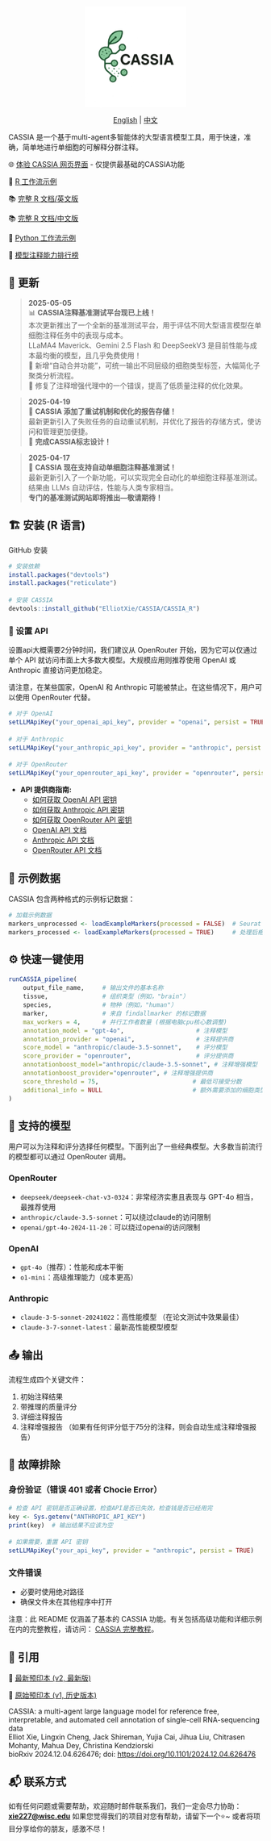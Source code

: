 <div align="center">

<img src="CASSIA_python/logo2.png" width="200" style="vertical-align: middle;" />

[English](README.md) | [中文](README_CN.md)

</div>

CASSIA 是一个基于multi-agent多智能体的大型语言模型工具，用于快速，准确，简单地进行单细胞的可解释分群注释。

🌐 [体验 CASSIA 网页界面](https://cassiacell.com/) - 仅提供最基础的CASSIA功能

📝 [R 工作流示例](https://github.com/ElliotXie/CASSIA/blob/main/CASSIA_example/CASSIA_tutorial_final.Rmd)

📚 [完整 R 文档/英文版](https://documentationeng.vercel.app/)

📚 [完整 R 文档/中文版](https://cassia-documentation-cn.vercel.app/)

📝 [Python 工作流示例](https://github.com/ElliotXie/CASSIA/blob/main/CASSIA_example/CASSIA_python_tutorial.ipynb)

🤖 [模型注释能力排行榜](https://sc-llm-benchmark.com/methods/cassia)



## 📰 更新

> **2025-05-05**  
> 📊 **CASSIA注释基准测试平台现已上线！**  
> 本次更新推出了一个全新的基准测试平台，用于评估不同大型语言模型在单细胞注释任务中的表现与成本。  
> LLaMA4 Maverick、Gemini 2.5 Flash 和 DeepSeekV3 是目前性能与成本最均衡的模型，且几乎免费使用！  
> 🔧 新增“自动合并功能”，可统一输出不同层级的细胞类型标签，大幅简化子聚类分析流程。  
> 🐛 修复了注释增强代理中的一个错误，提高了低质量注释的优化效果。

> **2025-04-19**  
> 🔄 **CASSIA 添加了重试机制和优化的报告存储！**  
> 最新更新引入了失败任务的自动重试机制，并优化了报告的存储方式，使访问和管理更加便捷。  
> 🎨 **完成CASSIA标志设计！**

> **2025-04-17**  
> 🚀 **CASSIA 现在支持自动单细胞注释基准测试！**  
> 最新更新引入了一个新功能，可以实现完全自动化的单细胞注释基准测试。结果由 LLMs 自动评估，性能与人类专家相当。  
> **专门的基准测试网站即将推出—敬请期待！**


## 🏗️ 安装 (R 语言)

GitHub 安装
```R
# 安装依赖
install.packages("devtools")
install.packages("reticulate")

# 安装 CASSIA
devtools::install_github("ElliotXie/CASSIA/CASSIA_R")
```

### 🔑 设置 API

设置api大概需要2分钟时间，我们建议从 OpenRouter 开始，因为它可以仅通过单个 API 就访问市面上大多数大模型。大规模应用则推荐使用 OpenAI 或 Anthropic 直接访问更加稳定。

请注意，在某些国家，OpenAI 和 Anthropic 可能被禁止。在这些情况下，用户可以使用 OpenRouter 代替。

```R
# 对于 OpenAI
setLLMApiKey("your_openai_api_key", provider = "openai", persist = TRUE)

# 对于 Anthropic
setLLMApiKey("your_anthropic_api_key", provider = "anthropic", persist = TRUE)

# 对于 OpenRouter
setLLMApiKey("your_openrouter_api_key", provider = "openrouter", persist = TRUE)
```


- **API 提供商指南:**
	- [如何获取 OpenAI API 密钥](https://platform.openai.com/api-keys)
	- [如何获取 Anthropic API 密钥](https://console.anthropic.com/settings/keys)
	- [如何获取 OpenRouter API 密钥](https://openrouter.ai/settings/keys)
    - [OpenAI API 文档](https://beta.openai.com/docs/)
    - [Anthropic API 文档](https://docs.anthropic.com/)
    - [OpenRouter API 文档](https://openrouter.ai/docs/quick-start)


## 🧬 示例数据

CASSIA 包含两种格式的示例标记数据：
```R
# 加载示例数据
markers_unprocessed <- loadExampleMarkers(processed = FALSE)  # Seurat findallmarkers 输出文件
markers_processed <- loadExampleMarkers(processed = TRUE)     # 处理后格式，包含两列数据：cluster_name 和 gene_list
```

## ⚙️ 快速一键使用

```R
runCASSIA_pipeline(
    output_file_name,     # 输出文件的基本名称
    tissue,               # 组织类型（例如，"brain"）
    species,              # 物种（例如，"human"）
    marker,               # 来自 findallmarker 的标记数据
    max_workers = 4,      # 并行工作者数量 (根据电脑cpu核心数调整)
    annotation_model = "gpt-4o",                    # 注释模型
    annotation_provider = "openai",                 # 注释提供商
    score_model = "anthropic/claude-3.5-sonnet",    # 评分模型
    score_provider = "openrouter",                  # 评分提供商
    annotationboost_model="anthropic/claude-3.5-sonnet", # 注释增强模型
    annotationboost_provider="openrouter", # 注释增强提供商
    score_threshold = 75,                          # 最低可接受分数
    additional_info = NULL                         # 额外需要添加的细胞类型信息
)
```

## 🤖 支持的模型

用户可以为注释和评分选择任何模型。下面列出了一些经典模型。大多数当前流行的模型都可以通过 OpenRouter 调用。


### OpenRouter
- `deepseek/deepseek-chat-v3-0324`：非常经济实惠且表现与 GPT-4o 相当，最推荐使用
- `anthropic/claude-3.5-sonnet`：可以绕过claude的访问限制
- `openai/gpt-4o-2024-11-20`：可以绕过openai的访问限制

### OpenAI
- `gpt-4o`（推荐）：性能和成本平衡
- `o1-mini`：高级推理能力（成本更高）

### Anthropic
- `claude-3-5-sonnet-20241022`：高性能模型 （在论文测试中效果最佳）
- `claude-3-7-sonnet-latest`：最新高性能模型模型

## 📤 输出

流程生成四个关键文件：
1. 初始注释结果
2. 带推理的质量评分
3. 详细注释报告
4. 注释增强报告 （如果有任何评分低于75分的注释，则会自动生成注释增强报告）

## 🧰 故障排除

### 身份验证（错误 401 或者 Chocie Error）
```R
# 检查 API 密钥是否正确设置，检查API是否已失效，检查钱是否已经用完
key <- Sys.getenv("ANTHROPIC_API_KEY")
print(key)  # 输出结果不应该为空

# 如果需要，重置 API 密钥
setLLMApiKey("your_api_key", provider = "anthropic", persist = TRUE)
```

### 文件错误
- 必要时使用绝对路径
- 确保文件未在其他程序中打开

注意：此 README 仅涵盖了基本的 CASSIA 功能。有关包括高级功能和详细示例在内的完整教程，请访问：
[CASSIA 完整教程](https://cassia-documentation-cn.vercel.app/)。

## 📖 引用

📖 [最新预印本 (v2, 最新版)](https://www.biorxiv.org/content/10.1101/2024.12.04.626476v2)
 
📖 [原始预印本 (v1, 历史版本)](https://www.biorxiv.org/content/10.1101/2024.12.04.626476v1)

CASSIA: a multi-agent large language model for reference free, interpretable, and automated cell annotation of single-cell RNA-sequencing data  
Elliot Xie, Lingxin Cheng, Jack Shireman, Yujia Cai, Jihua Liu, Chitrasen Mohanty, Mahua Dey, Christina Kendziorski  
bioRxiv 2024.12.04.626476; doi: https://doi.org/10.1101/2024.12.04.626476 

## 📬 联系方式

如有任何问题或需要帮助，欢迎随时邮件联系我们，我们一定会尽力协助：
**xie227@wisc.edu** 
如果您觉得我们的项目对您有帮助，请留下一个⭐~ 或者将项目分享给你的朋友，感激不尽！

